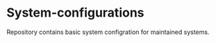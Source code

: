 System-configurations
=====================
Repository contains basic system configration for maintained systems.
